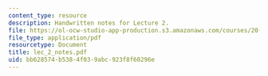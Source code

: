 ```yaml
---
content_type: resource
description: Handwritten notes for Lecture 2.
file: https://ol-ocw-studio-app-production.s3.amazonaws.com/courses/20-410j-molecular-cellular-and-tissue-biomechanics-be-410j-spring-2003/bb628574b5384f039abc923f8f60296e_lec_2_notes.pdf
file_type: application/pdf
resourcetype: Document
title: lec_2_notes.pdf
uid: bb628574-b538-4f03-9abc-923f8f60296e
---
```

